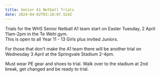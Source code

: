 ```yaml
---
title: Senior A1 Netball Trials
date: 2024-04-02T03:18:07.524Z
---
```


Trials for the WHS Senior Netball A1 team start on Easter Tuesday, 2 April 11am-2pm in the Te Wehi gym.  
This is open to all Year 11 - 13 Girls plus invited Juniors.  

For those that don't make the A1 team there will be another trial on Wednesday 3 April at the Springvale Stadium 2-4pm. 

Must wear PE gear and shoes to trial. Walk over to the stadium at 2nd break, get changed and be ready to trial.

 	 